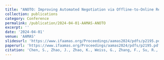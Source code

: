 ```yaml
---
title: "ANOTO: Improving Automated Negotiation via Offline-to-Online Reinforcement Learning"
collection: publications
category: Conference
permalink: /publication/2024-04-01-AAMAS-ANOTO
excerpt: ''
date: '2024-04-01'
venue: 'AAMAS'
slidesurl: 'https://www.ifaamas.org/Proceedings/aamas2024/pdfs/p2195.pdf'
paperurl: 'https://www.ifaamas.org/Proceedings/aamas2024/pdfs/p2195.pdf'
citation: 'Chen, S., Zhao, J., Zhao, K., Weiss, G., Zhang, F., Su, R., ... & Lei, K. (2024, May). ANOTO: Improving Automated Negotiation via Offline-to-Online Reinforcement Learning. In Proceedings of the 23rd International Conference on Autonomous Agents and Multiagent Systems (pp. 2195-2197).'
---
```




